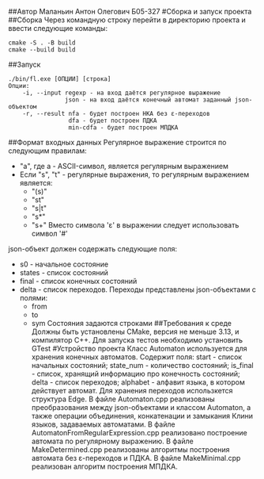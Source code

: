##Автор
Маланьин Антон Олегович
Б05-327
#Сборка и запуск проекта
##Сборка
Через командную строку перейти в директорию проекта и ввести следующие команды:
```
cmake -S . -B build
cmake --build build
```
##Запуск
```
./bin/fl.exe [ОПЦИИ] [строка]
Опции:
    -i, --input regexp - на вход даётся регулярное выражение
                json - на вход даётся конечный автомат заданный json-объектом
    -r, --result nfa - будет построен НКА без ε-переходов
                 dfa - будет построен ПДКА
                 min-cdfa - будет построен МПДКА
```
##Формат входных данных
Регулярное выражение строится по следующим правилам:
- "a", где a - ASCII-символ, является регулярным выражением
- Если "s", "t" - регулярные выражения, то регулярным выражением является:
    - "(s)"
    - "st"
    - "s|t"
    - "s*"
    - "s+"
Вместо символа 'ε' в выражении следует использовать символ '#'

json-объект должен содержать следующие поля:
- s0 - начальное состояние
- states - список состояний
- final - список конечных состояний
- delta - список переходов. Переходы представлены json-объектами с полями:
    - from
    - to
    - sym
Состояния задаются строками
##Требования к среде
Должны быть установлены CMake, версия не меньше 3.13, и компилятор C++. Для запуска тестов необходимо установить GTest
#Устройство проекта
Класс Automaton используется для хранения конечных автоматов. Содержит поля: start - список начальных состояний; state_num - количество состояний; is_final - список, хранящий информацию про конечность состояний; delta - список переходов; alphabet -  алфавит языка, в котором действует автомат. Для хранения переходов использкется структура Edge. В файле Automaton.cpp реализованы преобразования между json-объектами и классом Automaton, а также операции объединения, конкатенации и замыкания Клини языков, задаваемых автоматами. В файле AutomatonFromRegularExpression.cpp реализовано построение автомата по регулярному выражению. В файле MakeDetermined.cpp реализованы алгоритмы построения автомата без ε-переходов и ПДКА. В файле MakeMinimal.cpp реализован алгоритм построения МПДКА.
